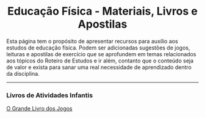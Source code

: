 <h1 align="center">Educação Física - Materiais, Livros e Apostilas</h1>

Esta página tem o propósito de apresentar recursos para auxílio aos estudos de educação física. Podem ser adicionadas sugestões de jogos, leituras e apostilas de exercício que se aprofundem em temas relacionados aos tópicos do Roteiro de Estudos e ir além, contanto que o conteúdo seja de valor e exista para sanar uma real necessidade de aprendizado dentro da disciplina.

---

### Livros de Atividades Infantis

[O Grande Livro dos Jogos](https://www.miniteca.com.br/o-grande-livro-dos-jogos)

